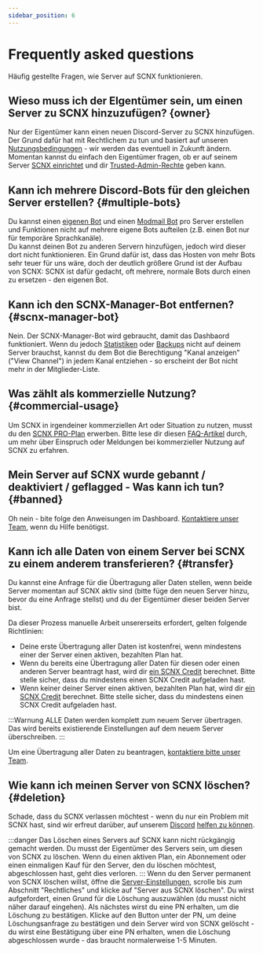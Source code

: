 ```yaml
---
sidebar_position: 6
---
```


# Frequently asked questions

Häufig gestellte Fragen, wie Server auf SCNX funktionieren.

## Wieso muss ich der EIgentümer sein, um einen Server zu SCNX hinzuzufügen? {owner}

Nur der Eigentümer kann einen neuen Discord-Server zu SCNX hinzufügen. Der Grund dafür hat mit Rechtlichem zu tun und basiert auf 
unseren [Nutzungsbedingungen](https://sc-net.work/scnx-tos) - wir werden das eventuell in Zukunft ändern. Momentan kannst du einfach den 
Eigentümer fragen, ob er auf seinem Server [SCNX einrichtet](./../../setup) und dir 
[Trusted-Admin-Rechte](./trusted-admins) geben kann.

## Kann ich mehrere Discord-Bots für den gleichen Server erstellen? {#multiple-bots}

Du kannst einen [eigenen Bot](../../custom-bot/intro) und einen [Modmail Bot](../../modmail/intro) pro Server erstellen und Funktionen nicht auf mehrere eigene Bots aufteilen (z.B. einen Bot nur für temporäre Sprachkanäle).  
Du kannst deinen Bot zu anderen Servern hinzufügen, jedoch wird dieser dort nicht funktionieren. 
Ein Grund dafür ist, dass das Hosten von mehr Bots sehr teuer für uns wäre, doch der deutlich größere Grund ist der Aufbau von SCNX: 
SCNX ist dafür gedacht, oft mehrere, normale Bots durch einen zu ersetzen - den eigenen Bot.

## Kann ich den SCNX-Manager-Bot entfernen? {#scnx-manager-bot}

Nein. Der SCNX-Manager-Bot wird gebraucht, damit das Dashbaord funktioniert. Wenn du jedoch 
[Statistiken](./analytics) oder [Backups](./backups) nicht auf deinem Server brauchst, kannst du dem Bot die Berechtigung "Kanal anzeigen" ("View Channel") 
in jedem Kanal entziehen - so erscheint der Bot nicht mehr in der Mitglieder-Liste.

## Was zählt als kommerzielle Nutzung? {#commercial-usage}

Um SCNX in irgendeiner kommerziellen Art oder Situation zu nutzen, musst du den [SCNX PRO-Plan](https://scnx.xyz/plans) erwerben. 
Bitte lese dir diesen [FAQ-Artikel](https://faq.scnx.app/commercial-usage-of-scnx/) durch, um mehr über Einspruch oder Meldungen 
bei kommerzieller Nutzung auf SCNX zu erfahren.

## Mein Server auf SCNX wurde gebannt / deaktiviert / geflagged - Was kann ich tun? {#banned}

Oh nein - bite folge den Anweisungen im Dashboard. [Kontaktiere unser Team](https://scnx.app/help), 
wenn du Hilfe benötigst.

## Kann ich alle Daten von einem Server bei SCNX zu einem anderem transferieren? {#transfer}

Du kannst eine Anfrage für die Übertragung aller Daten stellen, wenn beide Server momentan auf SCNX aktiv sind 
(bitte füge den neuen Server hinzu, bevor du eine Anfrage stellst) und du der Eigentümer dieser beiden Server bist.

Da dieser Prozess manuelle Arbeit unsererseits erfordert, gelten folgende Richtlinien:

* Deine erste Übertragung aller Daten ist kostenfrei, wenn mindestens einer der Server einen aktiven, bezahlten Plan hat.
* Wenn du bereits eine Übertragung aller Daten für diesen oder einen anderen Server beantragt hast, wird dir 
  [ein SCNX Credit](./../account-and-billing/faq#scnx-credits) berechnet. Bitte stelle sicher, dass du mindestens einen SCNX Credit aufgeladen hast.
* Wenn keiner deiner Server einen aktiven, bezahlten Plan hat, wird dir
  [ein SCNX Credit](./../account-and-billing/faq#scnx-credits) berechnet. Bitte stelle sicher, dass du mindestens einen SCNX Credit aufgeladen hast.

:::Warnung
ALLE Daten werden komplett zum neuem Server übertragen. Das wird bereits existierende Einstellungen auf dem neuem Server überschreiben.
:::

Um eine Übertragung aller Daten zu beantragen, [kontaktiere bitte unser Team](https://scnx.app/help).

## Wie kann ich meinen Server von SCNX löschen? {#deletion}

Schade, dass du SCNX verlassen möchtest - wenn du nur ein Problem mit SCNX hast, sind wir 
erfreut darüber, auf unserem [Discord](https://sc-net.work/dc) [helfen zu können](https://scnx.app/help).

:::danger
Das Löschen eines Servers auf SCNX kann nicht rückgängig gemacht werden. Du musst der Eigentümer des Servers sein, um diesen von SCNX zu löschen. Wenn du einen aktiven 
Plan, ein Abonnement oder einen einmaligen Kauf für den Server, den du löschen möchtest, abgeschlossen hast, geht dies verloren.
:::
Wenn du den Server permanent von SCNX löschen willst, öffne 
die [Server-Einstellungen](https://scnx.app/glink?page=settings), scrolle bis zum Abschnitt "Rechtliches" und klicke auf "Server aus SCNX löschen". 
Du wirst aufgefordert, einen Grund für die Löschung auszuwählen (du musst nicht näher darauf eingehen). Als nächstes wirst du eine PN erhalten, 
um die Löschung zu bestätigen. Klicke auf den Button unter der PN, um deine Löschungsanfrage zu bestätigen und dein Server wird von SCNX gelöscht - 
du wirst eine Bestätigung über eine PN erhalten, wnen die Löschung abgeschlossen wurde - das braucht normalerweise 1-5 Minuten.
